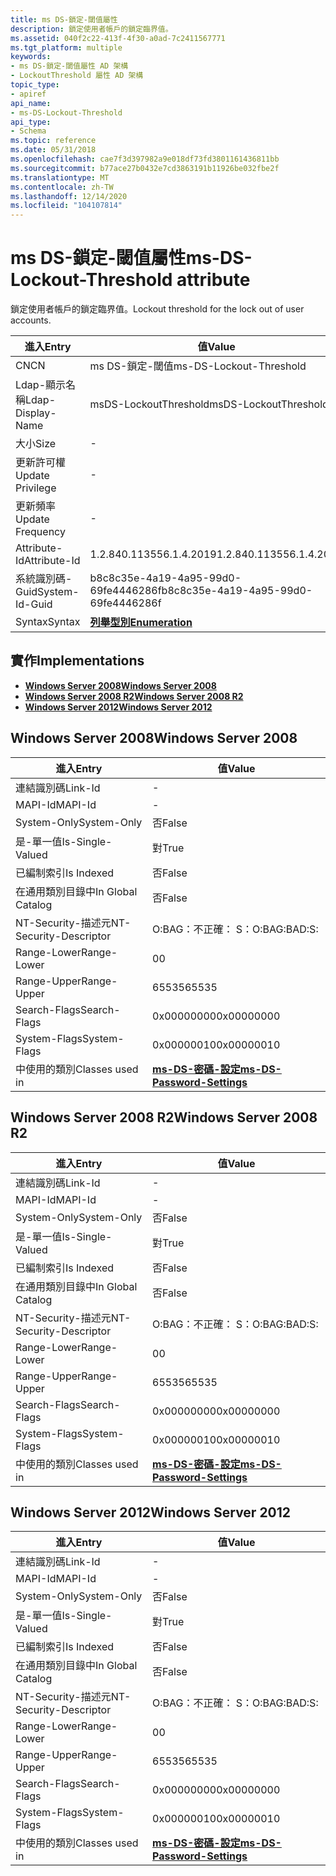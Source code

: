 ```yaml
---
title: ms DS-鎖定-閾值屬性
description: 鎖定使用者帳戶的鎖定臨界值。
ms.assetid: 040f2c22-413f-4f30-a0ad-7c2411567771
ms.tgt_platform: multiple
keywords:
- ms DS-鎖定-閾值屬性 AD 架構
- LockoutThreshold 屬性 AD 架構
topic_type:
- apiref
api_name:
- ms-DS-Lockout-Threshold
api_type:
- Schema
ms.topic: reference
ms.date: 05/31/2018
ms.openlocfilehash: cae7f3d397982a9e018df73fd3801161436811bb
ms.sourcegitcommit: b77ace27b0432e7cd3863191b11926be032fbe2f
ms.translationtype: MT
ms.contentlocale: zh-TW
ms.lasthandoff: 12/14/2020
ms.locfileid: "104107814"
---
```

# <a name="ms-ds-lockout-threshold-attribute"></a><span data-ttu-id="f2f2e-105">ms DS-鎖定-閾值屬性</span><span class="sxs-lookup"><span data-stu-id="f2f2e-105">ms-DS-Lockout-Threshold attribute</span></span>

<span data-ttu-id="f2f2e-106">鎖定使用者帳戶的鎖定臨界值。</span><span class="sxs-lookup"><span data-stu-id="f2f2e-106">Lockout threshold for the lock out of user accounts.</span></span>



| <span data-ttu-id="f2f2e-107">進入</span><span class="sxs-lookup"><span data-stu-id="f2f2e-107">Entry</span></span> | <span data-ttu-id="f2f2e-108">值</span><span class="sxs-lookup"><span data-stu-id="f2f2e-108">Value</span></span> |
|-------------------|--------------------------------------|
| <span data-ttu-id="f2f2e-109">CN</span><span class="sxs-lookup"><span data-stu-id="f2f2e-109">CN</span></span>                | <span data-ttu-id="f2f2e-110">ms DS-鎖定-閾值</span><span class="sxs-lookup"><span data-stu-id="f2f2e-110">ms-DS-Lockout-Threshold</span></span>              |
| <span data-ttu-id="f2f2e-111">Ldap-顯示名稱</span><span class="sxs-lookup"><span data-stu-id="f2f2e-111">Ldap-Display-Name</span></span> | <span data-ttu-id="f2f2e-112">msDS-LockoutThreshold</span><span class="sxs-lookup"><span data-stu-id="f2f2e-112">msDS-LockoutThreshold</span></span>                |
| <span data-ttu-id="f2f2e-113">大小</span><span class="sxs-lookup"><span data-stu-id="f2f2e-113">Size</span></span>              | \-                                   |
| <span data-ttu-id="f2f2e-114">更新許可權</span><span class="sxs-lookup"><span data-stu-id="f2f2e-114">Update Privilege</span></span>  | \-                                   |
| <span data-ttu-id="f2f2e-115">更新頻率</span><span class="sxs-lookup"><span data-stu-id="f2f2e-115">Update Frequency</span></span>  | \-                                   |
| <span data-ttu-id="f2f2e-116">Attribute-Id</span><span class="sxs-lookup"><span data-stu-id="f2f2e-116">Attribute-Id</span></span>      | <span data-ttu-id="f2f2e-117">1.2.840.113556.1.4.2019</span><span class="sxs-lookup"><span data-stu-id="f2f2e-117">1.2.840.113556.1.4.2019</span></span>              |
| <span data-ttu-id="f2f2e-118">系統識別碼-Guid</span><span class="sxs-lookup"><span data-stu-id="f2f2e-118">System-Id-Guid</span></span>    | <span data-ttu-id="f2f2e-119">b8c8c35e-4a19-4a95-99d0-69fe4446286f</span><span class="sxs-lookup"><span data-stu-id="f2f2e-119">b8c8c35e-4a19-4a95-99d0-69fe4446286f</span></span> |
| <span data-ttu-id="f2f2e-120">Syntax</span><span class="sxs-lookup"><span data-stu-id="f2f2e-120">Syntax</span></span>            | [<span data-ttu-id="f2f2e-121">**列舉型別**</span><span class="sxs-lookup"><span data-stu-id="f2f2e-121">**Enumeration**</span></span>](s-enumeration.md) |



## <a name="implementations"></a><span data-ttu-id="f2f2e-122">實作</span><span class="sxs-lookup"><span data-stu-id="f2f2e-122">Implementations</span></span>

-   [<span data-ttu-id="f2f2e-123">**Windows Server 2008**</span><span class="sxs-lookup"><span data-stu-id="f2f2e-123">**Windows Server 2008**</span></span>](#windows-server-2008)
-   [<span data-ttu-id="f2f2e-124">**Windows Server 2008 R2**</span><span class="sxs-lookup"><span data-stu-id="f2f2e-124">**Windows Server 2008 R2**</span></span>](#windows-server-2008-r2)
-   [<span data-ttu-id="f2f2e-125">**Windows Server 2012**</span><span class="sxs-lookup"><span data-stu-id="f2f2e-125">**Windows Server 2012**</span></span>](#windows-server-2012)

## <a name="windows-server-2008"></a><span data-ttu-id="f2f2e-126">Windows Server 2008</span><span class="sxs-lookup"><span data-stu-id="f2f2e-126">Windows Server 2008</span></span>



| <span data-ttu-id="f2f2e-127">進入</span><span class="sxs-lookup"><span data-stu-id="f2f2e-127">Entry</span></span> | <span data-ttu-id="f2f2e-128">值</span><span class="sxs-lookup"><span data-stu-id="f2f2e-128">Value</span></span> |
|------------------------|-----------------------------------------------------------------------|
| <span data-ttu-id="f2f2e-129">連結識別碼</span><span class="sxs-lookup"><span data-stu-id="f2f2e-129">Link-Id</span></span>                | \-                                                                    |
| <span data-ttu-id="f2f2e-130">MAPI-Id</span><span class="sxs-lookup"><span data-stu-id="f2f2e-130">MAPI-Id</span></span>                | \-                                                                    |
| <span data-ttu-id="f2f2e-131">System-Only</span><span class="sxs-lookup"><span data-stu-id="f2f2e-131">System-Only</span></span>            | <span data-ttu-id="f2f2e-132">否</span><span class="sxs-lookup"><span data-stu-id="f2f2e-132">False</span></span>                                                                 |
| <span data-ttu-id="f2f2e-133">是-單一值</span><span class="sxs-lookup"><span data-stu-id="f2f2e-133">Is-Single-Valued</span></span>       | <span data-ttu-id="f2f2e-134">對</span><span class="sxs-lookup"><span data-stu-id="f2f2e-134">True</span></span>                                                                  |
| <span data-ttu-id="f2f2e-135">已編制索引</span><span class="sxs-lookup"><span data-stu-id="f2f2e-135">Is Indexed</span></span>             | <span data-ttu-id="f2f2e-136">否</span><span class="sxs-lookup"><span data-stu-id="f2f2e-136">False</span></span>                                                                 |
| <span data-ttu-id="f2f2e-137">在通用類別目錄中</span><span class="sxs-lookup"><span data-stu-id="f2f2e-137">In Global Catalog</span></span>      | <span data-ttu-id="f2f2e-138">否</span><span class="sxs-lookup"><span data-stu-id="f2f2e-138">False</span></span>                                                                 |
| <span data-ttu-id="f2f2e-139">NT-Security-描述元</span><span class="sxs-lookup"><span data-stu-id="f2f2e-139">NT-Security-Descriptor</span></span> | <span data-ttu-id="f2f2e-140">O:BAG：不正確： S：</span><span class="sxs-lookup"><span data-stu-id="f2f2e-140">O:BAG:BAD:S:</span></span>                                                          |
| <span data-ttu-id="f2f2e-141">Range-Lower</span><span class="sxs-lookup"><span data-stu-id="f2f2e-141">Range-Lower</span></span>            | <span data-ttu-id="f2f2e-142">0</span><span class="sxs-lookup"><span data-stu-id="f2f2e-142">0</span></span>                                                                     |
| <span data-ttu-id="f2f2e-143">Range-Upper</span><span class="sxs-lookup"><span data-stu-id="f2f2e-143">Range-Upper</span></span>            | <span data-ttu-id="f2f2e-144">65535</span><span class="sxs-lookup"><span data-stu-id="f2f2e-144">65535</span></span>                                                                 |
| <span data-ttu-id="f2f2e-145">Search-Flags</span><span class="sxs-lookup"><span data-stu-id="f2f2e-145">Search-Flags</span></span>           | <span data-ttu-id="f2f2e-146">0x00000000</span><span class="sxs-lookup"><span data-stu-id="f2f2e-146">0x00000000</span></span>                                                            |
| <span data-ttu-id="f2f2e-147">System-Flags</span><span class="sxs-lookup"><span data-stu-id="f2f2e-147">System-Flags</span></span>           | <span data-ttu-id="f2f2e-148">0x00000010</span><span class="sxs-lookup"><span data-stu-id="f2f2e-148">0x00000010</span></span>                                                            |
| <span data-ttu-id="f2f2e-149">中使用的類別</span><span class="sxs-lookup"><span data-stu-id="f2f2e-149">Classes used in</span></span>        | [<span data-ttu-id="f2f2e-150">**ms-DS-密碼-設定**</span><span class="sxs-lookup"><span data-stu-id="f2f2e-150">**ms-DS-Password-Settings**</span></span>](c-msds-passwordsettings.md)<br/> |



## <a name="windows-server-2008-r2"></a><span data-ttu-id="f2f2e-151">Windows Server 2008 R2</span><span class="sxs-lookup"><span data-stu-id="f2f2e-151">Windows Server 2008 R2</span></span>



| <span data-ttu-id="f2f2e-152">進入</span><span class="sxs-lookup"><span data-stu-id="f2f2e-152">Entry</span></span> | <span data-ttu-id="f2f2e-153">值</span><span class="sxs-lookup"><span data-stu-id="f2f2e-153">Value</span></span> |
|------------------------|-----------------------------------------------------------------------|
| <span data-ttu-id="f2f2e-154">連結識別碼</span><span class="sxs-lookup"><span data-stu-id="f2f2e-154">Link-Id</span></span>                | \-                                                                    |
| <span data-ttu-id="f2f2e-155">MAPI-Id</span><span class="sxs-lookup"><span data-stu-id="f2f2e-155">MAPI-Id</span></span>                | \-                                                                    |
| <span data-ttu-id="f2f2e-156">System-Only</span><span class="sxs-lookup"><span data-stu-id="f2f2e-156">System-Only</span></span>            | <span data-ttu-id="f2f2e-157">否</span><span class="sxs-lookup"><span data-stu-id="f2f2e-157">False</span></span>                                                                 |
| <span data-ttu-id="f2f2e-158">是-單一值</span><span class="sxs-lookup"><span data-stu-id="f2f2e-158">Is-Single-Valued</span></span>       | <span data-ttu-id="f2f2e-159">對</span><span class="sxs-lookup"><span data-stu-id="f2f2e-159">True</span></span>                                                                  |
| <span data-ttu-id="f2f2e-160">已編制索引</span><span class="sxs-lookup"><span data-stu-id="f2f2e-160">Is Indexed</span></span>             | <span data-ttu-id="f2f2e-161">否</span><span class="sxs-lookup"><span data-stu-id="f2f2e-161">False</span></span>                                                                 |
| <span data-ttu-id="f2f2e-162">在通用類別目錄中</span><span class="sxs-lookup"><span data-stu-id="f2f2e-162">In Global Catalog</span></span>      | <span data-ttu-id="f2f2e-163">否</span><span class="sxs-lookup"><span data-stu-id="f2f2e-163">False</span></span>                                                                 |
| <span data-ttu-id="f2f2e-164">NT-Security-描述元</span><span class="sxs-lookup"><span data-stu-id="f2f2e-164">NT-Security-Descriptor</span></span> | <span data-ttu-id="f2f2e-165">O:BAG：不正確： S：</span><span class="sxs-lookup"><span data-stu-id="f2f2e-165">O:BAG:BAD:S:</span></span>                                                          |
| <span data-ttu-id="f2f2e-166">Range-Lower</span><span class="sxs-lookup"><span data-stu-id="f2f2e-166">Range-Lower</span></span>            | <span data-ttu-id="f2f2e-167">0</span><span class="sxs-lookup"><span data-stu-id="f2f2e-167">0</span></span>                                                                     |
| <span data-ttu-id="f2f2e-168">Range-Upper</span><span class="sxs-lookup"><span data-stu-id="f2f2e-168">Range-Upper</span></span>            | <span data-ttu-id="f2f2e-169">65535</span><span class="sxs-lookup"><span data-stu-id="f2f2e-169">65535</span></span>                                                                 |
| <span data-ttu-id="f2f2e-170">Search-Flags</span><span class="sxs-lookup"><span data-stu-id="f2f2e-170">Search-Flags</span></span>           | <span data-ttu-id="f2f2e-171">0x00000000</span><span class="sxs-lookup"><span data-stu-id="f2f2e-171">0x00000000</span></span>                                                            |
| <span data-ttu-id="f2f2e-172">System-Flags</span><span class="sxs-lookup"><span data-stu-id="f2f2e-172">System-Flags</span></span>           | <span data-ttu-id="f2f2e-173">0x00000010</span><span class="sxs-lookup"><span data-stu-id="f2f2e-173">0x00000010</span></span>                                                            |
| <span data-ttu-id="f2f2e-174">中使用的類別</span><span class="sxs-lookup"><span data-stu-id="f2f2e-174">Classes used in</span></span>        | [<span data-ttu-id="f2f2e-175">**ms-DS-密碼-設定**</span><span class="sxs-lookup"><span data-stu-id="f2f2e-175">**ms-DS-Password-Settings**</span></span>](c-msds-passwordsettings.md)<br/> |



## <a name="windows-server-2012"></a><span data-ttu-id="f2f2e-176">Windows Server 2012</span><span class="sxs-lookup"><span data-stu-id="f2f2e-176">Windows Server 2012</span></span>



| <span data-ttu-id="f2f2e-177">進入</span><span class="sxs-lookup"><span data-stu-id="f2f2e-177">Entry</span></span> | <span data-ttu-id="f2f2e-178">值</span><span class="sxs-lookup"><span data-stu-id="f2f2e-178">Value</span></span> |
|------------------------|-----------------------------------------------------------------------|
| <span data-ttu-id="f2f2e-179">連結識別碼</span><span class="sxs-lookup"><span data-stu-id="f2f2e-179">Link-Id</span></span>                | \-                                                                    |
| <span data-ttu-id="f2f2e-180">MAPI-Id</span><span class="sxs-lookup"><span data-stu-id="f2f2e-180">MAPI-Id</span></span>                | \-                                                                    |
| <span data-ttu-id="f2f2e-181">System-Only</span><span class="sxs-lookup"><span data-stu-id="f2f2e-181">System-Only</span></span>            | <span data-ttu-id="f2f2e-182">否</span><span class="sxs-lookup"><span data-stu-id="f2f2e-182">False</span></span>                                                                 |
| <span data-ttu-id="f2f2e-183">是-單一值</span><span class="sxs-lookup"><span data-stu-id="f2f2e-183">Is-Single-Valued</span></span>       | <span data-ttu-id="f2f2e-184">對</span><span class="sxs-lookup"><span data-stu-id="f2f2e-184">True</span></span>                                                                  |
| <span data-ttu-id="f2f2e-185">已編制索引</span><span class="sxs-lookup"><span data-stu-id="f2f2e-185">Is Indexed</span></span>             | <span data-ttu-id="f2f2e-186">否</span><span class="sxs-lookup"><span data-stu-id="f2f2e-186">False</span></span>                                                                 |
| <span data-ttu-id="f2f2e-187">在通用類別目錄中</span><span class="sxs-lookup"><span data-stu-id="f2f2e-187">In Global Catalog</span></span>      | <span data-ttu-id="f2f2e-188">否</span><span class="sxs-lookup"><span data-stu-id="f2f2e-188">False</span></span>                                                                 |
| <span data-ttu-id="f2f2e-189">NT-Security-描述元</span><span class="sxs-lookup"><span data-stu-id="f2f2e-189">NT-Security-Descriptor</span></span> | <span data-ttu-id="f2f2e-190">O:BAG：不正確： S：</span><span class="sxs-lookup"><span data-stu-id="f2f2e-190">O:BAG:BAD:S:</span></span>                                                          |
| <span data-ttu-id="f2f2e-191">Range-Lower</span><span class="sxs-lookup"><span data-stu-id="f2f2e-191">Range-Lower</span></span>            | <span data-ttu-id="f2f2e-192">0</span><span class="sxs-lookup"><span data-stu-id="f2f2e-192">0</span></span>                                                                     |
| <span data-ttu-id="f2f2e-193">Range-Upper</span><span class="sxs-lookup"><span data-stu-id="f2f2e-193">Range-Upper</span></span>            | <span data-ttu-id="f2f2e-194">65535</span><span class="sxs-lookup"><span data-stu-id="f2f2e-194">65535</span></span>                                                                 |
| <span data-ttu-id="f2f2e-195">Search-Flags</span><span class="sxs-lookup"><span data-stu-id="f2f2e-195">Search-Flags</span></span>           | <span data-ttu-id="f2f2e-196">0x00000000</span><span class="sxs-lookup"><span data-stu-id="f2f2e-196">0x00000000</span></span>                                                            |
| <span data-ttu-id="f2f2e-197">System-Flags</span><span class="sxs-lookup"><span data-stu-id="f2f2e-197">System-Flags</span></span>           | <span data-ttu-id="f2f2e-198">0x00000010</span><span class="sxs-lookup"><span data-stu-id="f2f2e-198">0x00000010</span></span>                                                            |
| <span data-ttu-id="f2f2e-199">中使用的類別</span><span class="sxs-lookup"><span data-stu-id="f2f2e-199">Classes used in</span></span>        | [<span data-ttu-id="f2f2e-200">**ms-DS-密碼-設定**</span><span class="sxs-lookup"><span data-stu-id="f2f2e-200">**ms-DS-Password-Settings**</span></span>](c-msds-passwordsettings.md)<br/> |



 

 





